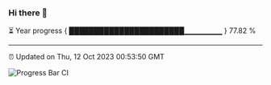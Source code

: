 ### Hi there 👋

⏳ Year progress { ███████████████████████▁▁▁▁▁▁▁ } 77.82 %

---

⏰ Updated on Thu, 12 Oct 2023 00:53:50 GMT

![Progress Bar CI](https://github.com/JuvenileQ/Progress-Bar-CI/workflows/main/badge.svg)

